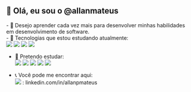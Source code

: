 <h2>👋 Olá, eu sou o @allanmateus</h2>
- 👀 Desejo aprender cada vez mais para desenvolver
     minhas habilidades em desenvolvimento de software.<br>
- 🌱 Tecnologias que estou estudando atualmente:<br>
    <img src="https://img.shields.io/badge/HTML-239120?style=for-the-badge&logo=html5&logoColor=white" /> 
    <img src="https://img.shields.io/badge/css3-%231572B6.svg?style=for-the-badge&logo=css3&logoColor=white"/> 
    <img src="https://img.shields.io/badge/javascript-%23323330.svg?style=for-the-badge&logo=javascript&logoColor=%23F7DF1E"/> 
    <img src="https://img.shields.io/badge/bootstrap-%23563D7C.svg?style=for-the-badge&logo=bootstrap&logoColor=white"/>
    
- 🔮 Pretendo estudar: <br>
    <img src="https://img.shields.io/badge/AngularJS-E23237?style=for-the-badge&logo=angularjs&logoColor=white" /> 
    <img src="https://img.shields.io/badge/React-20232A?style=for-the-badge&logo=react&logoColor=61DAFB" /> 
    <img src="https://img.shields.io/badge/Vue.js-35495E?style=for-the-badge&logo=vue.js&logoColor=4FC08D"/> 
    <img src="https://img.shields.io/badge/Microsoft_SQL_Server-CC2927?style=for-the-badge&logo=microsoft-sql-server&logoColor=white"/>
     <img src="https://img.shields.io/badge/.NET-5C2D91?style=for-the-badge&logo=.net&logoColor=white"/>
    
- 📞 Você pode me encontrar aqui: <br>
  <img src="https://img.shields.io/badge/LinkedIn-0077B5?style=for-the-badge&logo=linkedin&logoColor=white" /> : linkedin.com/in/allanpmateus <br>



<!---
allanmateus/allanmateus is a ✨ special ✨ repository because its `README.md` (this file) appears on your GitHub profile.
You can click the Preview link to take a look at your changes.
---!>
